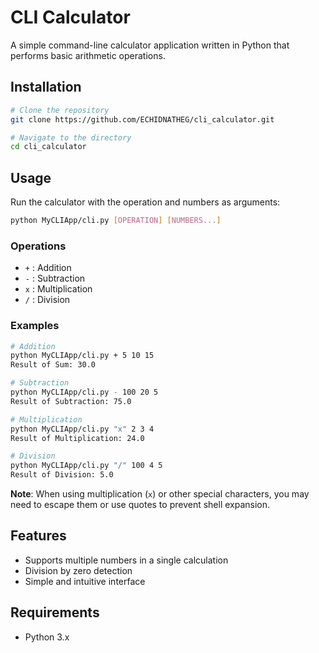 # CLI Calculator

A simple command-line calculator application written in Python that performs basic arithmetic operations.

## Installation

```bash
# Clone the repository
git clone https://github.com/ECHIDNATHEG/cli_calculator.git

# Navigate to the directory
cd cli_calculator
```

## Usage

Run the calculator with the operation and numbers as arguments:

```bash
python MyCLIApp/cli.py [OPERATION] [NUMBERS...]
```

### Operations

- `+` : Addition
- `-` : Subtraction
- `x` : Multiplication
- `/` : Division

### Examples

```bash
# Addition
python MyCLIApp/cli.py + 5 10 15
Result of Sum: 30.0

# Subtraction 
python MyCLIApp/cli.py - 100 20 5
Result of Subtraction: 75.0

# Multiplication
python MyCLIApp/cli.py "x" 2 3 4
Result of Multiplication: 24.0

# Division
python MyCLIApp/cli.py "/" 100 4 5
Result of Division: 5.0
```

**Note**: When using multiplication (`x`) or other special characters, you may need to escape them or use quotes to prevent shell expansion.

## Features

- Supports multiple numbers in a single calculation
- Division by zero detection
- Simple and intuitive interface

## Requirements

- Python 3.x
